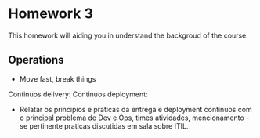 # Homework 3

This homework will aiding you in understand the backgroud of the course.

## Operations
  - Move fast, break things

  Continuos delivery:
  Continuos deployment:
  - Relatar os principios e praticas da entrega e deployment continuos com o principal problema de Dev e Ops, times atividades, mencionamento - se pertinente praticas discutidas em sala sobre ITIL.
